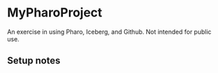# MyPharoProject
An exercise in using Pharo, Iceberg, and Github.
Not intended for public use.

## Setup notes
